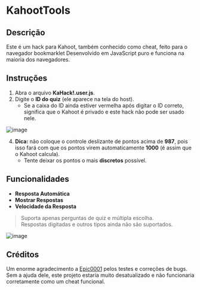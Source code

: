 # KahootTools  

## Descrição  
Este é um hack para Kahoot, também conhecido como cheat, feito para o navegador bookmarklet Desenvolvido em JavaScript puro e funciona na maioria dos navegadores.  

## Instruções  
1. Abra o arquivo **KaHack!.user.js**.  
2. Digite o **ID do quiz** (ele aparece na tela do host).  
   - Se a caixa do ID ainda estiver vermelha após digitar o ID correto, significa que o Kahoot é privado e este hack não pode ser usado nele.  

![image](https://github.com/jokeri2222/KaHack/assets/110989057/bcb3e365-b51e-42fd-9b44-bab8bcfeeda4)  

4. **Dica:** não coloque o controle deslizante de pontos acima de **987**, pois isso fará com que os pontos virem automaticamente **1000** (é assim que o Kahoot calcula).  
   - Tente deixar os pontos o mais **discretos** possível.  

## Funcionalidades  
- **Resposta Automática**  
- **Mostrar Respostas**  
- **Velocidade da Resposta**  

> Suporta apenas perguntas de quiz e múltipla escolha.  
> Respostas digitadas e outros tipos ainda não são suportados.  

![image](https://github.com/jokeri2222/KaHack/assets/110989057/5229a862-ca1e-41c7-af01-61a6ae30f8da)  

## Créditos  
Um enorme agradecimento a [Epic0001](https://github.com/Epic0001) pelos testes e correções de bugs.  
Sem a ajuda dele, este projeto estaria muito desatualizado e não funcionaria corretamente como um cheat funcional.  

